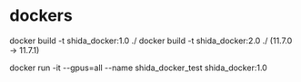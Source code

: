 # dockers

docker build -t shida_docker:1.0 ./
docker build -t shida_docker:2.0 ./ (11.7.0 -> 11.7.1)

docker run -it --gpus=all --name shida_docker_test shida_docker:1.0
